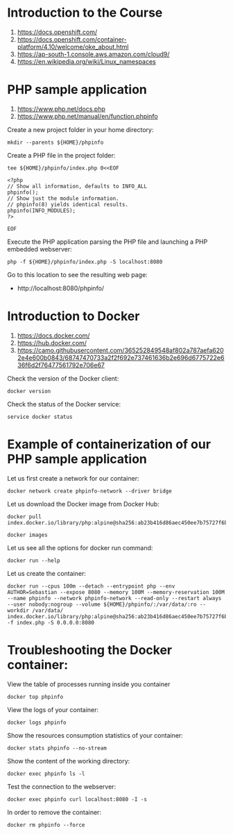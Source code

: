 # Introduction to the Course

1. https://docs.openshift.com/
4. https://docs.openshift.com/container-platform/4.10/welcome/oke_about.html
5. https://ap-south-1.console.aws.amazon.com/cloud9/
6. https://en.wikipedia.org/wiki/Linux_namespaces

# PHP sample application

1. https://www.php.net/docs.php
2. https://www.php.net/manual/en/function.phpinfo

Create a new project folder in your home directory:
```
mkdir --parents ${HOME}/phpinfo
```
Create a PHP file in the project folder:
```
tee ${HOME}/phpinfo/index.php 0<<EOF

<?php
// Show all information, defaults to INFO_ALL
phpinfo();
// Show just the module information.
// phpinfo(8) yields identical results.
phpinfo(INFO_MODULES);
?>

EOF
```
Execute the PHP application parsing the PHP file and launching a PHP embedded webserver:
```
php -f ${HOME}/phpinfo/index.php -S localhost:8080
```
Go to this location to see the resulting web page:
* http://localhost:8080/phpinfo/

# Introduction to Docker

1. https://docs.docker.com/
2. https://hub.docker.com/
3. https://camo.githubusercontent.com/365252849548af802a787aefa6202e4e600b0843/68747470733a2f2f692e737461636b2e696d6775722e636f6d2f76477561792e706e67

Check the version of the Docker client:
```
docker version
```
Check the status of the Docker service:
```
service docker status
```
# Example of containerization of our PHP sample application

Let us first create a network for our container:
```
docker network create phpinfo-network --driver bridge
```
Let us download the Docker image from Docker Hub:
```
docker pull index.docker.io/library/php:alpine@sha256:ab23b416d86aec450ee7b75727f6bbec272edc2764a1b6fad13bc2823c59bb6b

docker images
```
Let us see all the options for docker run command:
```
docker run --help
```
Let us create the container:
```
docker run --cpus 100m --detach --entrypoint php --env AUTHOR=Sebastian --expose 8080 --memory 100M --memory-reservation 100M --name phpinfo --network phpinfo-network --read-only --restart always --user nobody:nogroup --volume ${HOME}/phpinfo/:/var/data/:ro --workdir /var/data/ index.docker.io/library/php:alpine@sha256:ab23b416d86aec450ee7b75727f6bbec272edc2764a1b6fad13bc2823c59bb6b -f index.php -S 0.0.0.0:8080
```
# Troubleshooting the Docker container:

View the table of processes running inside you container
```
docker top phpinfo
```
View the logs of your container:
```
docker logs phpinfo
```
Show the resources consumption statistics of your container:
```
docker stats phpinfo --no-stream
```
Show the content of the working directory:
```
docker exec phpinfo ls -l
```
Test the connection to the webserver:
```
docker exec phpinfo curl localhost:8080 -I -s
```
In order to remove the container:
```
docker rm phpinfo --force
```


